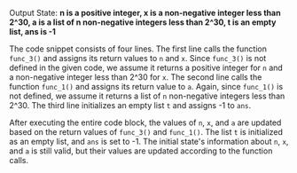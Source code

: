 Output State: **n is a positive integer, x is a non-negative integer less than 2^30, a is a list of n non-negative integers less than 2^30, t is an empty list, ans is -1**

The code snippet consists of four lines. The first line calls the function `func_3()` and assigns its return values to `n` and `x`. Since `func_3()` is not defined in the given code, we assume it returns a positive integer for `n` and a non-negative integer less than 2^30 for `x`. The second line calls the function `func_1()` and assigns its return value to `a`. Again, since `func_1()` is not defined, we assume it returns a list of `n` non-negative integers less than 2^30. The third line initializes an empty list `t` and assigns -1 to `ans`. 

After executing the entire code block, the values of `n`, `x`, and `a` are updated based on the return values of `func_3()` and `func_1()`. The list `t` is initialized as an empty list, and `ans` is set to -1. The initial state's information about `n`, `x`, and `a` is still valid, but their values are updated according to the function calls.
